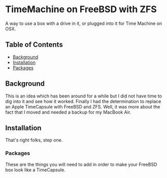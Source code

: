 # TimeMachine on FreeBSD with ZFS
A way to use a box with a drive in it, or plugged into it for Time Machine on OSX.

## Table of Contents
- [Background](#background)
- [Installation](#installation)
- [Packages](#packages)
## Background
This is an idea which has been around for a while but I did not have time to dig
into it and see how it worked. Finally I had the determination to replace an 
Apple TimeCapsule with FreeBSD and ZFS. Well, it was more about the fact that I
moved and needed a backup for my MacBook Air. 

## Installation
That's right folks, step one.

### Packages
These are the things you will need to add in order to make your FreeBSD box look
like a TimeCapsule.
